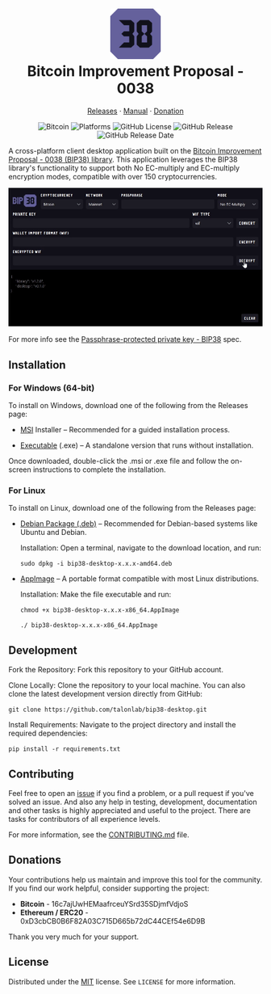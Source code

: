 <h1 align="center" style="border-bottom: none">
    <img height="100" alt="BIP38" src="data/bip38.svg"><br>Bitcoin Improvement Proposal - 0038
</h1>

<p align="center">
    <a href="https://github.com/talonlab/bip38-desktop/releases" target="_blank">Releases</a> · <a href="https://talonlab.gitbook.io/bip38/manual" target="_blank">Manual</a> ·  <a href="#donations">Donation</a>
</p>

<div align="center">

![Bitcoin](https://img.shields.io/badge/Bitcoin-FF9900?logo=bitcoin&logoColor=white)
![Platforms](https://img.shields.io/badge/platforms-Windows%20%7C%20Linux-blue)
![GitHub License](https://img.shields.io/github/license/talonlab/bip38-desktop?color=black)
![GitHub Release](https://img.shields.io/github/v/release/talonlab/bip38-desktop)
![GitHub Release Date](https://img.shields.io/github/release-date/talonlab/bip38-desktop)

</div>

A cross-platform client desktop application built on the [Bitcoin Improvement Proposal - 0038 (BIP38) library](https://github.com/talonlab/python-bip38.git). This application leverages the BIP38 library's functionality to support both No EC-multiply and EC-multiply encryption modes, compatible with over 150 cryptocurrencies.

![Desktop Application](data/bip38.gif)

For more info see the [Passphrase-protected private key - BIP38](https://en.bitcoin.it/wiki/BIP_0038) spec.

## Installation

### For Windows (64-bit)

To install on Windows, download one of the following from the Releases page:

- [MSI](https://github.com/talonlab/bip38-desktop/releases) Installer – Recommended for a guided installation process.

- [Executable](https://github.com/talonlab/bip38-desktop/releases) (.exe) – A standalone version that runs without installation.

Once downloaded, double-click the .msi or .exe file and follow the on-screen instructions to complete the installation.

### For Linux

To install on Linux, download one of the following from the Releases page:

- [Debian Package (.deb)](https://github.com/talonlab/bip38-desktop/releases) – Recommended for Debian-based systems like Ubuntu and Debian.

    Installation: Open a terminal, navigate to the download location, and run:
    ```
    sudo dpkg -i bip38-desktop-x.x.x-amd64.deb
    ```

- [AppImage](https://github.com/talonlab/bip38-desktop/releases) – A portable format compatible with most Linux distributions.

    Installation: Make the file executable and run:
    ```
    chmod +x bip38-desktop-x.x.x-x86_64.AppImage
    ```
    ```
    ./ bip38-desktop-x.x.x-x86_64.AppImage
    ```


## Development

Fork the Repository: Fork this repository to your GitHub account.

Clone Locally: Clone the repository to your local machine. You can also clone the latest development version directly from GitHub:

```
git clone https://github.com/talonlab/bip38-desktop.git
```

Install Requirements: Navigate to the project directory and install the required dependencies:

```
pip install -r requirements.txt
```


## Contributing

Feel free to open an [issue](https://github.com/talonlab/bip38-desktop/issues) if you find a problem,
or a pull request if you've solved an issue. And also any help in testing, development,
documentation and other tasks is highly appreciated and useful to the project.
There are tasks for contributors of all experience levels.

For more information, see the [CONTRIBUTING.md](https://github.com/talonlab/bip38-desktop/blob/master/CONTRIBUTING.md) file.

## Donations

Your contributions help us maintain and improve this tool for the community. 
If you find our work helpful, consider supporting the project:

- **Bitcoin** - 16c7ajUwHEMaafrceuYSrd35SDjmfVdjoS
- **Ethereum / ERC20** - 0xD3cbCB0B6F82A03C715D665b72dC44CEf54e6D9B

Thank you very much for your support.

## License

Distributed under the [MIT](https://github.com/talonlab/bip38-desktop/blob/master/LICENSE) license. See ``LICENSE`` for more information.

